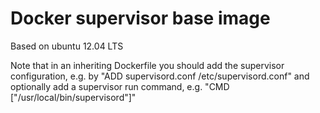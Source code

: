 Docker supervisor base image
============================

Based on ubuntu 12.04 LTS

Note that in an inheriting Dockerfile you should add the supervisor configuration, e.g. by "ADD supervisord.conf /etc/supervisord.conf" and optionally add a supervisor run command, e.g. "CMD ["/usr/local/bin/supervisord"]"
